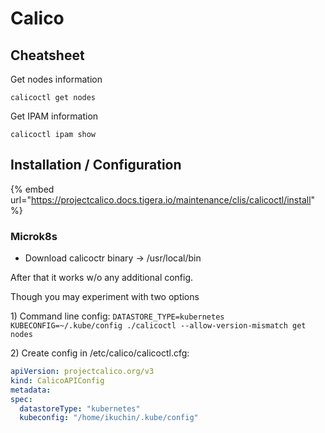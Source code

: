 # Calico

## Cheatsheet

Get nodes information

```
calicoctl get nodes
```

Get IPAM information

```
calicoctl ipam show
```



## Installation / Configuration

{% embed url="https://projectcalico.docs.tigera.io/maintenance/clis/calicoctl/install" %}

### Microk8s

* Download calicoctr binary -> /usr/local/bin

After that it works w/o any additional config.&#x20;



Though you may experiment with two options

1\) Command line config:  `DATASTORE_TYPE=kubernetes KUBECONFIG=~/.kube/config ./calicoctl --allow-version-mismatch get nodes`

2\) Create config in /etc/calico/calicoctl.cfg:

```yaml
apiVersion: projectcalico.org/v3
kind: CalicoAPIConfig
metadata:
spec:
  datastoreType: "kubernetes"
  kubeconfig: "/home/ikuchin/.kube/config"
```

